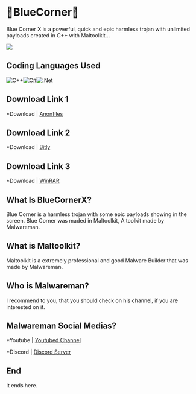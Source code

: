 # 🧿BlueCorner🧿
Blue Corner X is a powerful, quick and epic harmless trojan with unlimited payloads created in C++ with Maltoolkit...

<img src="https://github-readme-stats.vercel.app/api?username=rKanasker&show_icons=true&theme=radical">

## Coding Languages Used
![C++](https://img.shields.io/badge/c++-%2300599C.svg?style=for-the-badge&logo=c%2B%2B&logoColor=white)![C#](https://img.shields.io/badge/c%23-%23239120.svg?style=for-the-badge&logo=c-sharp&logoColor=white)![.Net](https://img.shields.io/badge/.NET-5C2D91?style=for-the-badge&logo=.net&logoColor=white)

## Download Link 1
*Download | [Anonfiles](https://anonfiles.com/r4P8w3g2x3/bluecornerX_exe)

## Download Link 2

*Download | [Bitly](https://bit.ly/3pFxs1G)

## Download Link 3

*Download | [WinRAR](https://anonfiles.com/V6majdhdx9/BlueCornerX_rar)

## What Is BlueCornerX?

Blue Corner is a harmless trojan with some epic payloads showing in the screen.
Blue Corner was maded in Maltoolkit, A toolkit made by Malwareman.

## What is Maltoolkit?

Maltoolkit is a extremely professional and good Malware Builder that was made by Malwareman.

## Who is Malwareman?

I recommend to you, that you should check on his channel, if you are interested on it.

## Malwareman Social Medias?

*Youtube | [Youtubed Channel](https://www.youtube.com/channel/UCk8Gj-r2kQdCkleLtKWz7rQ)

*Discord  | [Discord Server](https://discord.gg/JvaVxmQXqM)

## End

It ends here.
